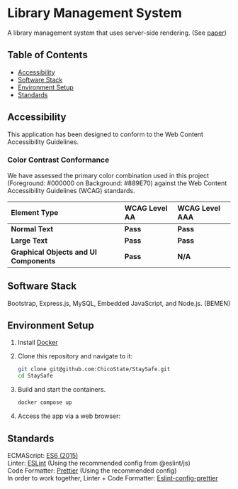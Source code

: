 # Library Management System
A library management system that uses server-side rendering. (See [paper]())

## Table of Contents
* [Accessibility](#Accessibility)
* [Software Stack](#Software-Stack)
* [Environment Setup](#Environment-Setup)
* [Standards](#Standards)

## Accessibility
This application has been designed to conform to the Web Content Accessibility Guidelines.

### Color Contrast Conformance
We have assessed the primary color combination used in this project (Foreground: #000000 on Background: #889E70) against the Web Content Accessibility Guidelines (WCAG) standards.

| Element Type | WCAG Level AA | WCAG Level AAA |
| :--- | :--- | :--- |
| **Normal Text** | **Pass** | **Pass** |
| **Large Text** | **Pass** | **Pass** |
| **Graphical Objects and UI Components** | **Pass** | **N/A** |

## Software Stack
Bootstrap, Express.js, MySQL, Embedded JavaScript, and Node.js. (BEMEN) 

## Environment Setup
1. Install [Docker](https://www.docker.com/)

2. Clone this repository and navigate to it:
    ```bash
    git clone git@github.com:ChicoState/StaySafe.git
    cd StaySafe
    ```

3. Build and start the containers.
    ```bash
    docker compose up 
    ```

4. Access the app via a web browser:
    <!-- * Frontend at http://localhost:3000/
    * Backend at http://localhost:8080/ -->


## Standards
ECMAScript: [ES6 (2015)](https://262.ecma-international.org/6.0/)  
Linter: [ESLint](https://eslint.org/) (Using the recommended config from @eslint/js)  
Code Formatter: [Prettier](https://prettier.io/) (Using the recommended config)   
In order to work together, Linter + Code Formatter: [Eslint-config-prettier](https://github.com/prettier/eslint-config-prettier)
